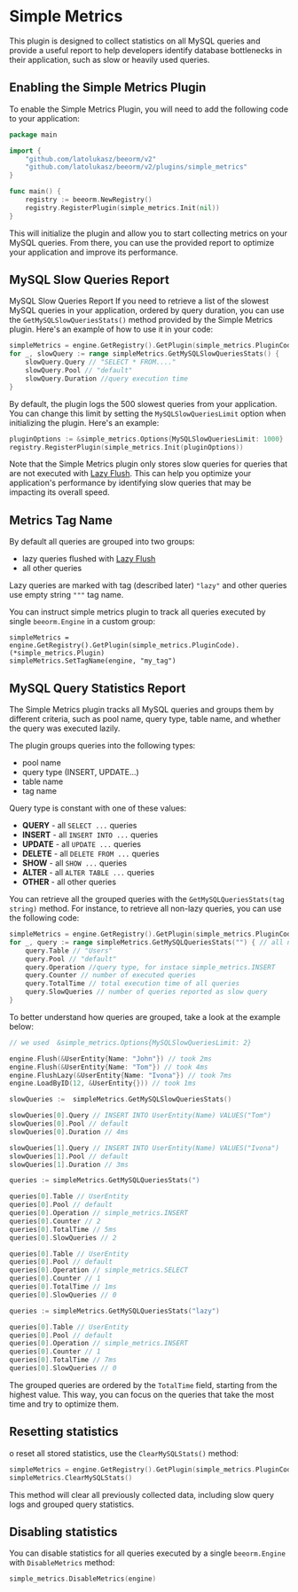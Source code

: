 # Simple Metrics

This plugin is designed to collect statistics on all MySQL queries and provide a useful report to help developers identify database bottlenecks in their application, such as slow or heavily used queries.

## Enabling the Simple Metrics Plugin

To enable the Simple Metrics Plugin, you will need to add the following code to your application:

```go
package main

import {
    "github.com/latolukasz/beeorm/v2"
    "github.com/latolukasz/beeorm/v2/plugins/simple_metrics"
}

func main() {
    registry := beeorm.NewRegistry()
    registry.RegisterPlugin(simple_metrics.Init(nil)) 
} 
```

This will initialize the plugin and allow you to start collecting metrics on your MySQL queries. From there, you can use the provided report to optimize your application and improve its performance.

## MySQL Slow Queries Report

MySQL Slow Queries Report
If you need to retrieve a list of the slowest MySQL queries in your application, ordered by query duration, you can use the `GetMySQLSlowQueriesStats()` method provided by the Simple Metrics plugin. Here's an example of how to use it in your code:

```go
simpleMetrics = engine.GetRegistry().GetPlugin(simple_metrics.PluginCode).(*simple_metrics.Plugin)
for _, slowQuery := range simpleMetrics.GetMySQLSlowQueriesStats() {
    slowQuery.Query // "SELECT * FROM...."
    slowQuery.Pool // "default"
    slowQuery.Duration //query execution time
}
```

By default, the plugin logs the 500 slowest queries from your application. You can change this limit by setting the `MySQLSlowQueriesLimit` option when initializing the plugin. Here's an example:
```go
pluginOptions := &simple_metrics.Options{MySQLSlowQueriesLimit: 1000}
registry.RegisterPlugin(simple_metrics.Init(pluginOptions)) 
```

Note that the Simple Metrics plugin only stores slow queries for queries that are not executed with [Lazy Flush](/guide/lazy_flush.html). This can help you optimize your application's performance by identifying slow queries that may be impacting its overall speed.

## Metrics Tag Name

By default all queries are grouped into two groups:

 * lazy queries flushed with [Lazy Flush](/guide/lazy_flush.html)
 * all other queries

Lazy queries are marked with tag (described later) `"lazy"` and other queries use empty string `"""` tag name.

You can instruct simple metrics plugin to track all queries executed by single `beeorm.Engine` in a custom group:

```go{2}
simpleMetrics = engine.GetRegistry().GetPlugin(simple_metrics.PluginCode).(*simple_metrics.Plugin)
simpleMetrics.SetTagName(engine, "my_tag")
```

## MySQL Query Statistics Report

The Simple Metrics plugin tracks all MySQL queries and groups them by different criteria, such as pool name, query type, table name, and whether the query was executed lazily.

The plugin groups queries into the following types:

 * pool name
 * query type (INSERT, UPDATE...)
 * table name
 * tag name

Query type is constant with one of these values:

 * **QUERY** - all `SELECT ...` queries
 * **INSERT** - all `INSERT INTO ...` queries
 * **UPDATE** - all `UPDATE ...` queries
 * **DELETE** - all `DELETE FROM ...` queries
 * **SHOW** - all `SHOW ...` queries
 * **ALTER** - all `ALTER TABLE ...` queries
 * **OTHER** - all other queries

You can retrieve all the grouped queries with the `GetMySQLQueriesStats(tag string)` method. For instance, to retrieve all non-lazy queries, you can use the following code:

```go
simpleMetrics = engine.GetRegistry().GetPlugin(simple_metrics.PluginCode).(*simple_metrics.Plugin)
for _, query := range simpleMetrics.GetMySQLQueriesStats("") { // all non-lazy queries with default tag name
    query.Table // "Users"
    query.Pool // "default"
    query.Operation //query type, for instace simple_metrics.INSERT
    query.Counter // number of executed queries
    query.TotalTime // total execution time of all queries
    query.SlowQueries // number of queries reported as slow query
}
```

To better understand how queries are grouped, take a look at the example below:

```go
// we used  &simple_metrics.Options{MySQLSlowQueriesLimit: 2}

engine.Flush(&UserEntity{Name: "John"}) // took 2ms
engine.Flush(&UserEntity{Name: "Tom"}) // took 4ms
engine.FlushLazy(&UserEntity{Name: "Ivona"}) // took 7ms
engine.LoadByID(12, &UserEntity{})) // took 1ms

slowQueries :=  simpleMetrics.GetMySQLSlowQueriesStats()

slowQueries[0].Query // INSERT INTO UserEntity(Name) VALUES("Tom")
slowQueries[0].Pool // default
slowQueries[0].Duration // 4ms

slowQueries[1].Query // INSERT INTO UserEntity(Name) VALUES("Ivona")
slowQueries[1].Pool // default
slowQueries[1].Duration // 3ms

queries := simpleMetrics.GetMySQLQueriesStats(")

queries[0].Table // UserEntity
queries[0].Pool // default
queries[0].Operation // simple_metrics.INSERT
queries[0].Counter // 2
queries[0].TotalTime // 5ms
queries[0].SlowQueries // 2

queries[0].Table // UserEntity
queries[0].Pool // default
queries[0].Operation // simple_metrics.SELECT
queries[0].Counter // 1
queries[0].TotalTime // 1ms
queries[0].SlowQueries // 0

queries := simpleMetrics.GetMySQLQueriesStats("lazy")

queries[0].Table // UserEntity
queries[0].Pool // default
queries[0].Operation // simple_metrics.INSERT
queries[0].Counter // 1
queries[0].TotalTime // 7ms
queries[0].SlowQueries // 0
```

The grouped queries are ordered by the `TotalTime` field, starting from the highest value. This way, you can focus on the queries that take the most time and try to optimize them.

## Resetting statistics

o reset all stored statistics, use the `ClearMySQLStats()` method:

```go
simpleMetrics = engine.GetRegistry().GetPlugin(simple_metrics.PluginCode).(*simple_metrics.Plugin)
simpleMetrics.ClearMySQLStats()
```

This method will clear all previously collected data, including slow query logs and grouped query statistics.

## Disabling statistics

You can disable statistics for all queries executed by a single `beeorm.Engine` with `DisableMetrics` method:

```go
simple_metrics.DisableMetrics(engine)
```